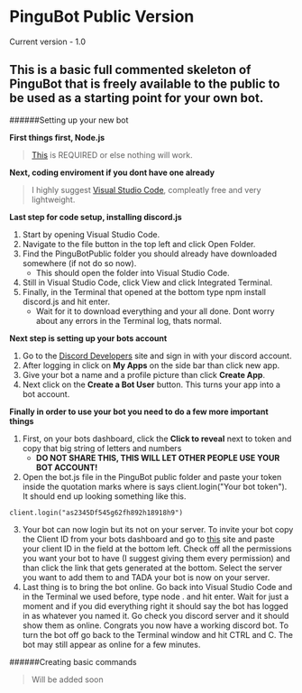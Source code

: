 # PinguBot Public Version
Current version - 1.0

## This is a basic full commented skeleton of PinguBot that is freely available to the public to be used as a starting point for your own bot.

######Setting up your new bot

**First things first, Node.js**
>[This](https://nodejs.org/en/) is REQUIRED or else nothing will work. 

**Next, coding enviroment if you dont have one already**
>I highly suggest [Visual Studio Code](https://code.visualstudio.com/), compleatly free and very lightweight. 

**Last step for code setup, installing discord.js**
1. Start by opening Visual Studio Code.
2. Navigate to the file button in the top left and click Open Folder. 
3. Find the PinguBotPublic folder you should already have downloaded somewhere (if not do so now).
   * This should open the folder into Visual Studio Code.
4. Still in Visual Studio Code, click View and click Integrated Terminal.
5. Finally, in the Terminal that opened at the bottom type npm install discord.js and hit enter.
   * Wait for it to download everything and your all done. Dont worry about any errors in the Terminal log, thats normal.
   
**Next step is setting up your bots account**
1. Go to the [Discord Developers](https://discordapp.com/developers/docs/intro) site and sign in with your discord account.
2. After logging in click on **My Apps** on the side bar than click new app.
3. Give your bot a name and a profile picture than click **Create App**.
4. Next click on the **Create a Bot User** button. This turns your app into a bot account.

**Finally in order to use your bot you need to do a few more important things**
1. First, on your bots dashboard, click the **Click to reveal** next to token and copy that big string of letters and numbers
   * **DO NOT SHARE THIS, THIS WILL LET OTHER PEOPLE USE YOUR BOT ACCOUNT!**
2. Open the bot.js file in the PinguBot public folder and paste your token inside the quotation marks where is says client.login("Your bot token"). It should end up looking something like this.
```
client.login("as2345Df545g62fh892h18918h9")
```
3. Your bot can now login but its not on your server. To invite your bot copy the Client ID from your bots dashboard and go to [this](https://discordapi.com/permissions.html) site and paste your client ID in the field at the bottom left. Check off all the permissions you want your bot to have (I suggest giving them every permission) and than click the link that gets generated at the bottom. Select the server you want to add them to and TADA your bot is now on your server.
4. Last thing is to bring the bot online. Go back into Visual Studio Code and in the Terminal we used before, type node . and hit enter. Wait for just a moment and if you did everything right it should say the bot has logged in as whatever you named it. Go check you discord server and it should show them as online. Congrats you now have a working discord bot. To turn the bot off go back to the Terminal window and hit CTRL and C. The bot may still appear as online for a few minutes.

######Creating basic commands
>Will be added soon
